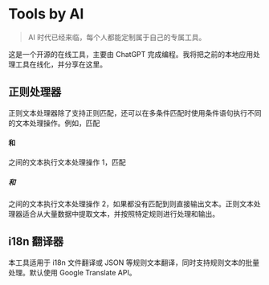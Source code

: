 # Tools by AI

> AI 时代已经来临，每个人都能定制属于自己的专属工具。

这是一个开源的在线工具，主要由 ChatGPT 完成编程。我将把之前的本地应用处理工具在线化，并分享在这里。

## 正则处理器

正则文本处理器除了支持正则匹配，还可以在多条件匹配时使用条件语句执行不同的文本处理操作。例如，匹配 <h4> 和 </h4> 之间的文本执行文本处理操作 1，匹配 <h5> 和 </h5> 之间的文本执行文本处理操作 2，如果都没有匹配到则直接输出文本。正则文本处理器适合从大量数据中提取文本，并按照特定规则进行处理和输出。

## i18n 翻译器

本工具适用于 i18n 文件翻译或 JSON 等规则文本翻译，同时支持规则文本的批量处理。默认使用 Google Translate API。
